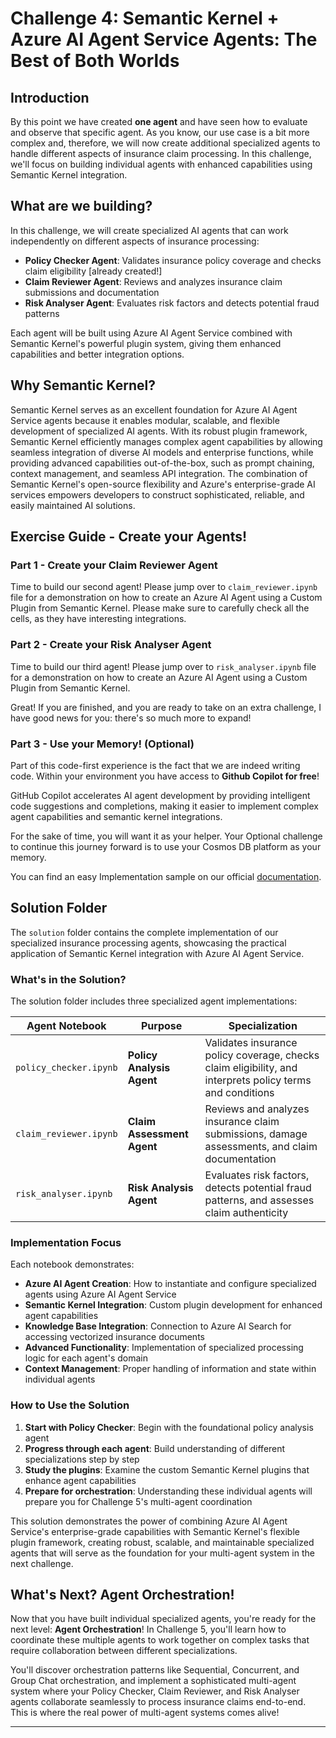 # Challenge 4: Semantic Kernel + Azure AI Agent Service Agents: The Best of Both Worlds

## Introduction
By this point we have created **one agent** and have seen how to evaluate and observe that specific agent. As you know, our use case is a bit more complex and, therefore, we will now create additional specialized agents to handle different aspects of insurance claim processing. In this challenge, we'll focus on building individual agents with enhanced capabilities using Semantic Kernel integration.

## What are we building?
In this challenge, we will create specialized AI agents that can work independently on different aspects of insurance processing:

- **Policy Checker Agent**: Validates insurance policy coverage and checks claim eligibility [already created!]
- **Claim Reviewer Agent**: Reviews and analyzes insurance claim submissions and documentation  
- **Risk Analyser Agent**: Evaluates risk factors and detects potential fraud patterns

Each agent will be built using Azure AI Agent Service combined with Semantic Kernel's powerful plugin system, giving them enhanced capabilities and better integration options.

## Why Semantic Kernel?
Semantic Kernel serves as an excellent foundation for Azure AI Agent Service agents because it enables modular, scalable, and flexible development of specialized AI agents. With its robust plugin framework, Semantic Kernel efficiently manages complex agent capabilities by allowing seamless integration of diverse AI models and enterprise functions, while providing advanced capabilities out-of-the-box, such as prompt chaining, context management, and seamless API integration. The combination of Semantic Kernel's open-source flexibility and Azure's enterprise-grade AI services empowers developers to construct sophisticated, reliable, and easily maintained AI solutions.

## Exercise Guide - Create your Agents!

### Part 1 - Create your Claim Reviewer Agent

Time to build our second agent! Please jump over to `claim_reviewer.ipynb` file for a demonstration on how to create an Azure AI Agent using a Custom Plugin from Semantic Kernel. Please make sure to carefully check all the cells, as they have interesting integrations.

### Part 2 - Create your Risk Analyser Agent

Time to build our third agent! Please jump over to `risk_analyser.ipynb` file for a demonstration on how to create an Azure AI Agent using a Custom Plugin from Semantic Kernel.

Great! If you are finished, and you are ready to take on an extra challenge, I have good news for you: there's so much more to expand! 

### Part 3 - Use your Memory! (Optional)
Part of this code-first experience is the fact that we are indeed writing code. Within your environment you have access to **Github Copilot for free**! 

GitHub Copilot accelerates AI agent development by providing intelligent code suggestions and completions, making it easier to implement complex agent capabilities and semantic kernel integrations.

For the sake of time, you will want it as your helper. Your Optional challenge to continue this journey forward is to use your Cosmos DB platform as your memory. 

You can find an easy Implementation sample on our official [documentation](https://learn.microsoft.com/en-us/azure/cosmos-db/ai-agents#implementation-sample).


## Solution Folder

The `solution` folder contains the complete implementation of our specialized insurance processing agents, showcasing the practical application of Semantic Kernel integration with Azure AI Agent Service.

### What's in the Solution?

The solution folder includes three specialized agent implementations:

| Agent Notebook | Purpose | Specialization |
|----------------|---------|----------------|
| `policy_checker.ipynb` | **Policy Analysis Agent** | Validates insurance policy coverage, checks claim eligibility, and interprets policy terms and conditions |
| `claim_reviewer.ipynb` | **Claim Assessment Agent** | Reviews and analyzes insurance claim submissions, damage assessments, and claim documentation |
| `risk_analyser.ipynb` | **Risk Analysis Agent** | Evaluates risk factors, detects potential fraud patterns, and assesses claim authenticity |

### Implementation Focus

Each notebook demonstrates:

- **Azure AI Agent Creation**: How to instantiate and configure specialized agents using Azure AI Agent Service
- **Semantic Kernel Integration**: Custom plugin development for enhanced agent capabilities
- **Knowledge Base Integration**: Connection to Azure AI Search for accessing vectorized insurance documents
- **Advanced Functionality**: Implementation of specialized processing logic for each agent's domain
- **Context Management**: Proper handling of information and state within individual agents

### How to Use the Solution

1. **Start with Policy Checker**: Begin with the foundational policy analysis agent
2. **Progress through each agent**: Build understanding of different specializations step by step
3. **Study the plugins**: Examine the custom Semantic Kernel plugins that enhance agent capabilities
4. **Prepare for orchestration**: Understanding these individual agents will prepare you for Challenge 5's multi-agent coordination

This solution demonstrates the power of combining Azure AI Agent Service's enterprise-grade capabilities with Semantic Kernel's flexible plugin framework, creating robust, scalable, and maintainable specialized agents that will serve as the foundation for your multi-agent system in the next challenge.


## What's Next? Agent Orchestration!

Now that you have built individual specialized agents, you're ready for the next level: **Agent Orchestration**! In Challenge 5, you'll learn how to coordinate these multiple agents to work together on complex tasks that require collaboration between different specializations. 

You'll discover orchestration patterns like Sequential, Concurrent, and Group Chat orchestration, and implement a sophisticated multi-agent system where your Policy Checker, Claim Reviewer, and Risk Analyser agents collaborate seamlessly to process insurance claims end-to-end. This is where the real power of multi-agent systems comes alive!

---